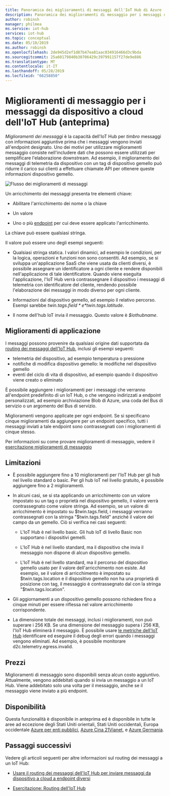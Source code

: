```yaml
---
title: Panoramica dei miglioramenti di messaggi dell'IoT Hub di Azure
description: Panoramica dei miglioramenti di messaggio per i messaggi dell'IoT Hub di Azure
author: robinsh
manager: philmea
ms.service: iot-hub
services: iot-hub
ms.topic: conceptual
ms.date: 05/10/2019
ms.author: robinsh
ms.openlocfilehash: 2de945d2ef1d87b47ea81aac034916466d3c9bda
ms.sourcegitcommit: 25a60179840b30706429c397991157f27de9e886
ms.translationtype: MT
ms.contentlocale: it-IT
ms.lasthandoff: 05/28/2019
ms.locfileid: "66258850"
---
```

# <a name="message-enrichments-for-device-to-cloud-iot-hub-messages-preview"></a>Miglioramenti di messaggio per i messaggi da dispositivo a cloud dell'IoT Hub (anteprima)

*Miglioramenti dei messaggi* è la capacità dell'IoT Hub per *timbro* messaggi con informazioni aggiuntive prima che i messaggi vengono inviati all'endpoint designato. Uno dei motivi per utilizzare miglioramenti messaggio consiste nell'includere dati che possono essere utilizzati per semplificare l'elaborazione downstream. Ad esempio, il miglioramento dei messaggi di telemetria da dispositivo con un tag di dispositivo gemello può ridurre il carico sui clienti a effettuare chiamate API per ottenere queste informazioni dispositivo gemello.

![Flusso dei miglioramenti di messaggi](./media/iot-hub-message-enrichments-overview/message-enrichments-flow.png)

Un arricchimento dei messaggi presenta tre elementi chiave:

* Abilitare l'arricchimento dei nome o la chiave

* Un valore

* Uno o più [endpoint](iot-hub-devguide-endpoints.md) per cui deve essere applicato l'arricchimento.

La chiave può essere qualsiasi stringa.

Il valore può essere uno degli esempi seguenti:

* Qualsiasi stringa statica. I valori dinamici, ad esempio le condizioni, per la logica, operazioni e funzioni non sono consentiti. Ad esempio, se si sviluppa un'applicazione SaaS che viene usata da clienti diversi, è possibile assegnare un identificatore a ogni cliente e rendere disponibili nell'applicazione di tale identificatore. Quando viene eseguita l'applicazione, l'IoT Hub verrà contrassegnare il dispositivo i messaggi di telemetria con identificatore del cliente, rendendo possibile l'elaborazione dei messaggi in modo diverso per ogni cliente.

* Informazioni dal dispositivo gemello, ad esempio il relativo percorso. Esempi sarebbe *$twin.tags.field* e *$twin.tags.latitude*.

* Il nome dell'hub IoT invia il messaggio. Questo valore è *$iothubname*.

## <a name="applying-enrichments"></a>Miglioramenti di applicazione

I messaggi possono provenire da qualsiasi origine dati supportata da [routing dei messaggi dell'IoT Hub](iot-hub-devguide-messages-d2c.md), inclusi gli esempi seguenti:

* telemetria del dispositivo, ad esempio temperatura o pressione
* notifiche di modifica dispositivo gemello: le modifiche nel dispositivo gemello
* eventi del ciclo di vita di dispositivo, ad esempio quando il dispositivo viene creato o eliminato

È possibile aggiungere i miglioramenti per i messaggi che verranno all'endpoint predefinito di un IoT Hub, o che vengono indirizzati a endpoint personalizzati, ad esempio archiviazione Blob di Azure, una coda del Bus di servizio o un argomento del Bus di servizio.

Miglioramenti vengono applicate per ogni endpoint. Se si specificano cinque miglioramenti da aggiungere per un endpoint specifico, tutti i messaggi inviati a tale endpoint sono contrassegnati con i miglioramenti di cinque stesso.

Per informazioni su come provare miglioramenti di messaggio, vedere il [esercitazione miglioramenti di messaggio](tutorial-message-enrichments.md)

## <a name="limitations"></a>Limitazioni

* È possibile aggiungere fino a 10 miglioramenti per l'IoT Hub per gli hub nel livello standard o basic. Per gli hub IoT nel livello gratuito, è possibile aggiungere fino a 2 miglioramenti.

* In alcuni casi, se si sta applicando un arricchimento con un valore impostato su un tag o proprietà nel dispositivo gemello, il valore verrà contrassegnato come valore stringa. Ad esempio, se un valore di arricchimento è impostato su $twin.tags.field, i messaggi verranno contrassegnati con la stringa "$twin.tags.field" anziché il valore del campo da un gemello. Ciò si verifica nei casi seguenti:

   * L'IoT Hub è nel livello basic. Gli hub IoT di livello Basic non supportano i dispositivi gemelli.

   * L'IoT Hub è nel livello standard, ma il dispositivo che invia il messaggio non dispone di alcun dispositivo gemello.

   * L'IoT Hub è nel livello standard, ma il percorso del dispositivo gemello usato per il valore dell'arricchimento non esiste. Ad esempio, se il valore di arricchimento è impostato su $twin.tags.location e il dispositivo gemello non ha una proprietà di posizione con tag, il messaggio è contrassegnato dal con la stringa "$twin.tags.location". 

* Gli aggiornamenti a un dispositivo gemello possono richiedere fino a cinque minuti per essere riflessa nel valore arricchimento corrispondente.

* La dimensione totale dei messaggi, inclusi i miglioramenti, non può superare i 256 KB. Se una dimensione del messaggio supera i 256 KB, l'IoT Hub eliminerà il messaggio. È possibile usare [le metriche dell'IoT Hub](iot-hub-metrics.md) identificare ed eseguire il debug degli errori quando i messaggi vengono eliminati. Ad esempio, è possibile monitorare d2c.telemetry.egress.invalid.

## <a name="pricing"></a>Prezzi

Miglioramenti di messaggio sono disponibili senza alcun costo aggiuntivo. Attualmente, vengono addebitati quando si invia un messaggio a un IoT Hub. Viene addebitato solo una volta per il messaggio, anche se il messaggio viene inviato a più endpoint.

## <a name="availability"></a>Disponibilità

Questa funzionalità è disponibile in anteprima ed è disponibile in tutte le aree ad eccezione degli Stati Uniti orientali, Stati Uniti occidentali, Europa occidentale [Azure per enti pubblici](/azure-government/documentation-government-welcome.md), [Azure Cina 21Vianet](/azure/china/china-welcome.md), e [Azure Germania](https://azure.microsoft.com/global-infrastructure/germany/).

## <a name="next-steps"></a>Passaggi successivi

Vedere gli articoli seguenti per altre informazioni sul routing dei messaggi a un IoT Hub:

* [Usare il routing dei messaggi dell'IoT Hub per inviare messaggi da dispositivo a cloud a endpoint diversi](iot-hub-devguide-messages-d2c.md)

* [Esercitazione: Routing dell'IoT Hub](tutorial-routing.md)